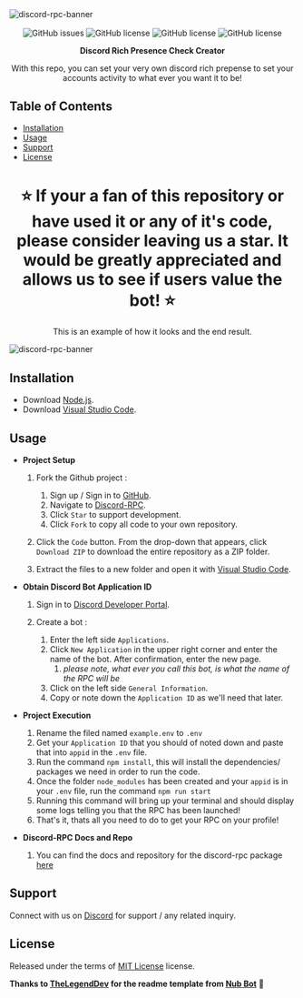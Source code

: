 <img align="center" alt="discord-rpc-banner" src="https://i.postimg.cc/FsfmcwNT/rpc.png">

<p align="center">
<img align="center" alt="GitHub issues" src="https://img.shields.io/github/issues/Kkkermit/Discord-RPC?style=for-the-badge"> 
<img align="center" alt="GitHub license" src="https://img.shields.io/github/license/Kkkermit/Discord-RPC?style=for-the-badge">
<img align="center" alt="GitHub license" src="https://img.shields.io/github/stars/Kkkermit/Discord-RPC?style=for-the-badge">
<img align="center" alt="GitHub license" src="https://img.shields.io/github/forks/Kkkermit/Discord-RPC?style=for-the-badge">
</p>

<p align="center"><strong>
Discord Rich Presence Check Creator
</strong></p>

<p align="center">
With this repo, you can set your very own discord rich prepense to set your accounts activity to what ever you want it to be!
</p>

## Table of Contents
- [Installation](#installation)
- [Usage](#usage)
- [Support](#support)
- [License](#license)


<h1 align="center"><strong>
⭐ If your a fan of this repository or have used it or any of it's code, please consider leaving us a star. It would be greatly appreciated and allows us to see if users value the bot! ⭐
</strong></h1>

<p align="center">This is an example of how it looks and the end result.</p>
<img align="center" alt="discord-rpc-banner" src="https://i.postimg.cc/wjg0PqpW/Screenshot-2024-10-09-113745.png">

## Installation
- Download [Node.js](https://docs.npmjs.com/downloading-and-installing-node-js-and-npm).
- Download [Visual Studio Code](https://code.visualstudio.com/download).

## Usage
- **Project Setup**

    1. Fork the Github project :
       1. Sign up / Sign in to [GitHub](https://github.com/).
       2. Navigate to [Discord-RPC](https://github.com/Kkkermit/Discord-RPC).
       3. Click `Star` to support development.
       4. Click `Fork` to copy all code to your own repository.
    
    2. Click the `Code` button. From the drop-down that appears, click `Download ZIP` to download the entire repository as a ZIP folder.
    
    3. Extract the files to a new folder and open it with [Visual Studio Code](https://code.visualstudio.com/download).


- **Obtain Discord Bot Application ID**

    1. Sign in to [Discord Developer Portal](https://discord.com/developers/applications).

    2. Create a bot :
        1. Enter the left side `Applications`.
        2. Click `New Application` in the upper right corner and enter the name of the bot. After confirmation, enter the new page.
            1. *please note, what ever you call this bot, is what the name of the RPC will be*
        3. Click on the left side `General Information`.
        4. Copy or note down the `Application ID` as we'll need that later.


- **Project Execution**
    
    1. Rename the filed named `example.env` to `.env`
    2. Get your `Application ID` that you should of noted down and paste that into `appid` in the `.env` file.
    3. Run the command `npm install`, this will install the dependencies/ packages we need in order to run the code.
    4. Once the folder `node_modules` has been created and your `appid` is in your `.env` file, run the command `npm run start`
    5. Running this command will bring up your terminal and should display some logs telling you that the RPC has been launched!
    6. That's it, thats all you need to do to get your RPC on your profile!


- **Discord-RPC Docs and Repo**

    1. You can find the docs and repository for the discord-rpc package [here](https://github.com/discordjs/RPC?tab=readme-ov-file)

## Support
Connect with us on [Discord](https://discord.gg/xcMVwAVjSD) for support / any related inquiry.

## License
Released under the terms of [MIT License](https://github.com/Kkkermit/Discord-RPC/blob/main/LICENSE) license.

**Thanks to [TheLegendDev](https://github.com/TheLegenDev) for the readme template from [Nub Bot](https://github.com/TheLegenDev/Nub-Bot)** 💛